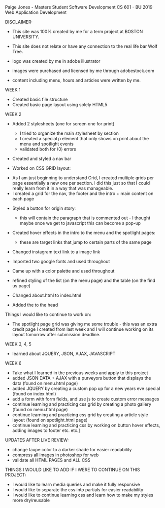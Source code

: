 Paige Jones - Masters Student Software Development
CS 601 - BU 2019
Web Application Development

DISCLAIMER:
- This site was 100% created by me for a term project at BOSTON UNIVERSITY.
- This site does not relate or have any connection to the real life bar Wolf Tree.  

- logo was created by me in adobe illustrator
- images were purchased and licensed by me through adobestock.com
- content including menu, hours and articles were written by me.

WEEK 1

- Created basic file structure
- Created basic page layout using solely HTML5

WEEK 2

- Added 2 stylesheets (one for screen one for print)
  * I tried to organize the main stylesheet by section
  * I created a special p element that only shows on print about the menu and spotlight events
  * validated both for (0) errors

- Created and styled a nav bar

- Worked on CSS GRID layout:
 * As I am just beginning to understand Grid,
 I created multiple grids per page essentially a new one per section.
 I did this just so that I could really learn from it in a way that was manageable.
 * I created a grid for the nav, the footer and the intro + main content on each page

- Styled a button for origin story:
  * this will contain the paragraph that is commented out - I thought maybe once we get to javascript this can become a pop-up

- Created hover effects in the intro to the menu and the spotlight pages:
  * these are target links that jump to certain parts of the same page

- Changed instagram text link to a image link

- Imported two google fonts and used throughout

- Came up with a color palette and used throughout

- refined styling of the list (on the menu page) and the table (on the find us page)

- Changed about.html to index.html

- Added the  <meta charset="UTF-8"> to the head


Things I would like to continue to work on:
- The spotlight page grid was giving me some trouble - this was an extra credit page I created from last week and I will continue working on its layout tomorrow after submission deadline.

WEEK 3, 4, 5
- learned about JQUERY, JSON, AJAX, JAVASCRIPT

WEEK 6
- Take what I learned in the previous weeks and apply to this project
- added JSON DATA + AJAX with a purveyors button that displays the data (found on menu.html page)
- added JQUERY by creating a custom pop up for a new years eve special (found on index.html)
- add a form with form fields, and use js to create custom error messages
- continue learning and practicing css grid by creating a photo gallery (found on menu.html page)
- continue learning and practicing css grid by creating a article style layout (found on spotlight.html page)
- continue learning and practicing css by working on button hover effects, adding images to footer etc. etc.]

UPDATES AFTER LIVE REVIEW:
- change taupe color to a darker shade for easier readability
- compress all images in photoshop for web
- validate all HTML PAGES and ALL CSS

THINGS I WOULD LIKE TO ADD IF I WERE TO CONTINUE ON THIS PROJECT:
- I would like to learn media queries and make it fully responsive
- I would like to separate the css into partials for easier readability
- I would like to continue learning css and learn how to make my styles more dry/reusable
